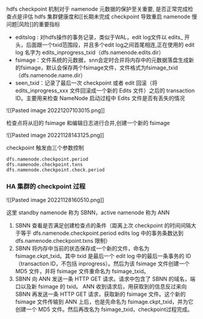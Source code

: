 
hdfs checkpoint 机制对于 namenode 元数据的保护至关重要, 是否正常完成检查点是评估 hdfs 集群健康度和[[长期未完成 checkpoint 导致重启 namenode 慢问题|风险]]的重要指标


- editslog : 对hdfs操作的事务记录，类似于WAL，edit log文件以 edits_ 开头，后面跟一个txid范围段，并且多个edit log之间首尾相连,正在使用的 edit log 名字为 edits_inprogress_txid（dfs.namenode.edits.dir）
- fsimage：文件系统的元数据，snn会定时合并将内存中的元数据落盘生成新的fsimage，默认会保存两个fsimage文件，文件格式为fsimage_txid（dfs.namenode.name.dir）
- seen_txid：记录了最后一次 checkpoint 或者 edit 回滚（将 edits_inprogress_xxx 文件回滚成一个新的 Edits 文件）之后的 transaction ID。主要用来检查 NameNode 启动过程中 Edits 文件是否有丢失的情况

![[Pasted image 20221207103015.png]]

检查点将从旧的 fsimage 和编辑日志进行合并,创建一个新的 fsimage

![[Pasted image 20221128143125.png]]


checkpoint 触发由三个参数控制
```
dfs.namenode.checkpoint.period
dfs.namenode.checkpoint.txns
dfs.namenode.checkpoint.check.period

```




### HA 集群的 checkpoint 过程

![[Pasted image 20221128160510.png]]

这里 standby namenode 称为 SBNN，active namenode 称为 ANN
1. SBNN 查看是否满足创建检查点的条件（距离上次 checkpoint 的时间间隔大于等于 dfs.namenode.checkpoint.period
edits log 中的事务条数达到 dfs.namenode.checkpoint.txns 限制）
2. SBNN 将内存中当前的状态保存成一个新的文件，命名为fsimage.ckpt_txid。其中 txid 是最后一个 edit log 中的最后一条事务的 ID（transaction ID，不包括 inprogress）。然后为该 fsimage 文件创建一个MD5 文件，并将 fsimage 文件重命名为 fsimage_txid。
3. SBNN 向 ANN 发送一条 HTTP GET 请求。请求中包含了 SBNN 的域名，端口以及新 fsimage 的 txid。
ANN 收到请求后，用获取到的信息反过来向 SBNN 再发送一条 HTTP GET 请求，获取新的 fsimage 文件。这个新的 fsimage 文件传输到 ANN 上后，也是先命名为 fsimage.ckpt_txid，并为它创建一个 MD5 文件。然后再改名为 fsimage_txid，checkpoint过程完成。






